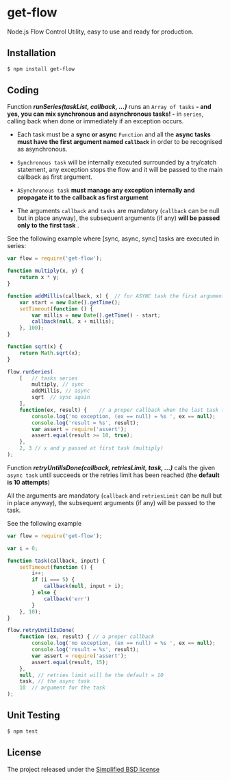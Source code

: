 # get-flow

Node.js Flow Control Utility, easy to use and ready for production.

## Installation

```bash
$ npm install get-flow
```

## Coding

Function **_runSeries(taskList, callback, ...)_** runs an `Array of tasks`  **- and yes, you can mix synchronous 
and asynchronous tasks! -**  in `series`, calling back when done or immediately if an exception occurs.

 - Each task must be a **sync or async** `Function` and all the **async tasks must have the first argument named `callback`**
in order to be recognised as asynchronous.

- `Synchronous task` will be internally executed surrounded by a try/catch statement,
any exception stops the flow and it will be passed to the main callback as first argument.

- `ASynchronous task` **must manage any exception internally and propagate it to the callback as first argument**

- The arguments `callback` and `tasks`  are mandatory (`callback` can be null but in place anyway),
the subsequent arguments (if any) **will be passed only to the first task** .

See the following example where [sync, async, sync] tasks are executed in series:

```js
var flow = require('get-flow');

function multiply(x, y) {
    return x * y;
}

function addMillis(callback, x) {  // for ASYNC task the first argument must be the callback and be named 'callback'
    var start = new Date().getTime();
    setTimeout(function () {
        var millis = new Date().getTime() - start;
        callback(null, x + millis);
    }, 100);
}

function sqrt(x) {
    return Math.sqrt(x);
}

flow.runSeries(
    [   // tasks series
        multiply, // sync
        addMillis, // async
        sqrt  // sync again
    ],
    function(ex, result) {    // a proper callback when the last task (sqrt) is done
        console.log('no exception, (ex == null) = %s ', ex == null);
        console.log('result = %s', result);
        var assert = require('assert');
        assert.equal(result >= 10, true);
    },
    2, 3 // x and y passed at first task (multiply)
);

```

Function **_retryUntilIsDone(callback, retriesLimit, task, ...)_** calls the given `async task` until succeeds or the retries limit 
has been reached (the **default is 10 attempts**)

All the arguments are mandatory (`callback` and `retriesLimit` can be null but in place anyway),
the subsequent arguments (if any) will be passed to the task.

See the following example

```js
var flow = require('get-flow');

var i = 0;

function task(callback, input) {
    setTimeout(function () {
        i++;
        if (i === 5) {
            callback(null, input + i);
        } else {
            callback('err')
        }
    }, 10);
}

flow.retryUntilIsDone(
    function (ex, result) { // a proper callback
        console.log('no exception, (ex == null) = %s ', ex == null);
        console.log('result = %s', result);
        var assert = require('assert');
        assert.equal(result, 15);
    },
    null, // retries limit will be the default = 10
    task, // the async task
    10  // argument for the task
);

```

## Unit Testing 

```bash
$ npm test
```

## License

The project released under the [Simplified BSD license](./LICENSE) 
  